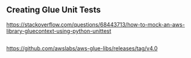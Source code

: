 ## Creating Glue Unit Tests
https://stackoverflow.com/questions/68443713/how-to-mock-an-aws-library-gluecontext-using-python-unittest

##
https://github.com/awslabs/aws-glue-libs/releases/tag/v4.0
